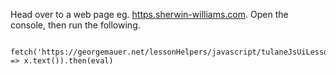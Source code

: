 Head over to a web page eg. [https.sherwin-williams.com](https.sherwin-williams.com). Open the console, then run the following.

     fetch('https://georgemauer.net/lessonHelpers/javascript/tulaneJsUiLesson.js').then(x => x.text()).then(eval)

